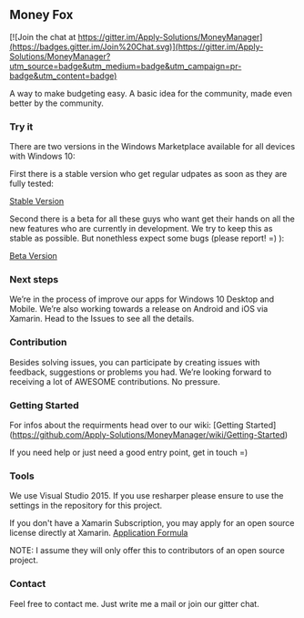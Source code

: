 ## Money Fox
[![Join the chat at https://gitter.im/Apply-Solutions/MoneyManager](https://badges.gitter.im/Join%20Chat.svg)](https://gitter.im/Apply-Solutions/MoneyManager?utm_source=badge&utm_medium=badge&utm_campaign=pr-badge&utm_content=badge)

A way to make budgeting easy. A basic idea for the community, made even better by the community.

### Try it
There are two versions in the Windows Marketplace available for all devices with Windows 10:

First there is a stable version who get regular udpates as soon as they are fully tested:

[Stable Version](https://www.microsoft.com/store/apps/9nblggh6ck9d)

Second there is a beta for all these guys who want get their hands on all the new features who are currently in development. We try to keep this as stable as possible. But nonethless expect some bugs (please report! =) ):

[Beta Version](https://www.microsoft.com/store/apps/9nblggh68h8mBeta)

### Next steps

We’re in the process of improve our apps for Windows 10 Desktop and Mobile. We’re also working towards a release on Android and iOS via Xamarin.
Head to the Issues to see all the details.

### Contribution
Besides solving issues, you can participate by creating issues with feedback, suggestions or problems you had.
We’re looking forward to receiving a lot of AWESOME contributions. No pressure.

### Getting Started
For infos about the requirments head over to our wiki: 
[Getting Started] (https://github.com/Apply-Solutions/MoneyManager/wiki/Getting-Started)

If you need help or just need a good entry point, get in touch =)

### Tools
We use Visual Studio 2015. If you use resharper please ensure to use the settings in the repository for this project.

If you don't have a Xamarin Subscription, you may apply for an open source license directly at Xamarin. [Application Formula](https://resources.xamarin.com/open-source-contributor.html)

NOTE: I assume they will only offer this to contributors of an open source project.

### Contact
Feel free to contact me. Just write me a mail or join our gitter chat. 
